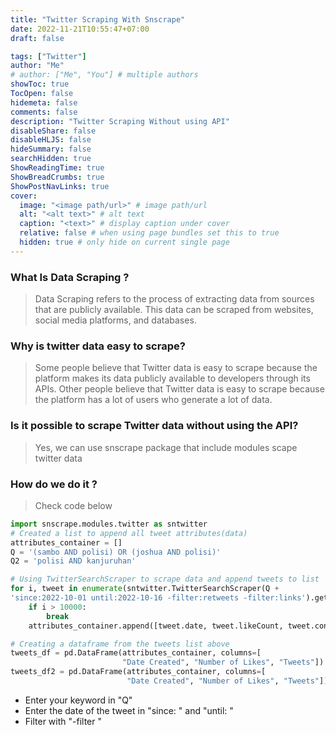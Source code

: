```yaml
---
title: "Twitter Scraping With Snscrape"
date: 2022-11-21T10:55:47+07:00
draft: false

tags: ["Twitter"]
author: "Me"
# author: ["Me", "You"] # multiple authors
showToc: true
TocOpen: false
hidemeta: false
comments: false
description: "Twitter Scraping Without using API"
disableShare: false
disableHLJS: false
hideSummary: false
searchHidden: true
ShowReadingTime: true
ShowBreadCrumbs: true
ShowPostNavLinks: true
cover:
  image: "<image path/url>" # image path/url
  alt: "<alt text>" # alt text
  caption: "<text>" # display caption under cover
  relative: false # when using page bundles set this to true
  hidden: true # only hide on current single page
---
```


### What Is Data Scraping ?

> Data Scraping refers to the process of extracting data from sources that are publicly available. This data can be scraped from websites, social media platforms, and databases.

### Why is twitter data easy to scrape?

> Some people believe that Twitter data is easy to scrape because the platform makes its data publicly available to developers through its APIs. Other people believe that Twitter data is easy to scrape because the platform has a lot of users who generate a lot of data.

### Is it possible to scrape Twitter data without using the API?

> Yes, we can use snscrape package that include modules scape twitter data

### How do we do it ?

> Check code below

```python
import snscrape.modules.twitter as sntwitter
# Created a list to append all tweet attributes(data)
attributes_container = []
Q = '(sambo AND polisi) OR (joshua AND polisi)'
Q2 = 'polisi AND kanjuruhan'

# Using TwitterSearchScraper to scrape data and append tweets to list
for i, tweet in enumerate(sntwitter.TwitterSearchScraper(Q +
'since:2022-10-01 until:2022-10-16 -filter:retweets -filter:links').get_items()):
    if i > 10000:
        break
    attributes_container.append([tweet.date, tweet.likeCount, tweet.content])

# Creating a dataframe from the tweets list above
tweets_df = pd.DataFrame(attributes_container, columns=[
                         "Date Created", "Number of Likes", "Tweets"])
tweets_df2 = pd.DataFrame(attributes_container, columns=[
                          "Date Created", "Number of Likes", "Tweets"])

```
- Enter your keyword in "Q"
- Enter the date of the tweet in "since: " and "until: "
- Filter with "-filter "
